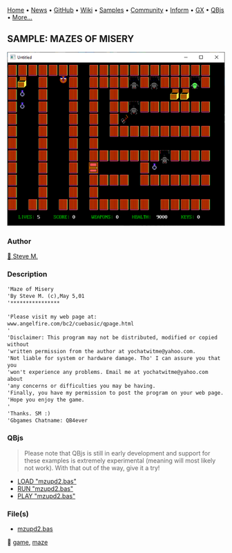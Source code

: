 [Home](https://qb64.com) • [News](../../news.md) • [GitHub](https://github.com/QB64Official/qb64) • [Wiki](https://github.com/QB64Official/qb64/wiki) • [Samples](../../samples.md) • [Community](../../community.md) • [Inform](../../inform.md) • [GX](../../gx.md) • [QBjs](../../qbjs.md) • [More...](../../more.md)

## SAMPLE: MAZES OF MISERY

![screenshot.png](img/screenshot.png)

### Author

[🐝 Steve M.](../steve-m..md) 

### Description

```text
'Maze of Misery
'By Steve M. (c),May 5,01
'****************

'Please visit my web page at:  www.angelfire.com/bc2/cuebasic/qpage.html
'
'Disclaimer: This program may not be distributed, modified or copied without
'written permission from the author at yochatwitme@yahoo.com.
'Not liable for system or hardware damage. Tho' I can assure you that you
'won't experience any problems. Email me at yochatwitme@yahoo.com about
'any concerns or difficulties you may be having.
'Finally, you have my permission to post the program on your web page.
'Hope you enjoy the game.
'
'Thanks. SM :)
'Gbgames Chatname: QB4ever
```

### QBjs

> Please note that QBjs is still in early development and support for these examples is extremely experimental (meaning will most likely not work). With that out of the way, give it a try!

* [LOAD "mzupd2.bas"](https://v6p9d9t4.ssl.hwcdn.net/html/5963335/index.html?src=https://qb64.com/samples/mazes-of-misery/src/mzupd2.bas)
* [RUN "mzupd2.bas"](https://v6p9d9t4.ssl.hwcdn.net/html/5963335/index.html?mode=auto&src=https://qb64.com/samples/mazes-of-misery/src/mzupd2.bas)
* [PLAY "mzupd2.bas"](https://v6p9d9t4.ssl.hwcdn.net/html/5963335/index.html?mode=play&src=https://qb64.com/samples/mazes-of-misery/src/mzupd2.bas)

### File(s)

* [mzupd2.bas](src/mzupd2.bas)

🔗 [game](../game.md), [maze](../maze.md)
